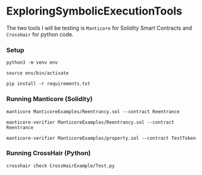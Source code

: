 # ExploringSymbolicExecutionTools
The two tools I will be testing is `Manticore` for Solidity Smart Contracts and `CrossHair` for python code.
### Setup 
`python3 -m venv env`

`source env/bin/activate`

`pip install -r requirements.txt`
### Running Manticore (Solidity)

` manticore ManticoreExamples/Reentrancy.sol --contract Reentrance `

` manticore-verifier ManticoreExamples/Reentrancy.sol --contract Reentrance `

` manticore-verifier ManticoreExamples/property.sol --contract TestToken `

### Running CrossHair (Python)

` crosshair check CrossHairExample/Test.py  ` 
